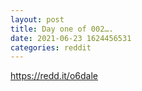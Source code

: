 ```yaml
--- 
layout: post 
title: Day one of 002…. 
date: 2021-06-23 1624456531 
categories: reddit 
--- 
```

https://redd.it/o6dale